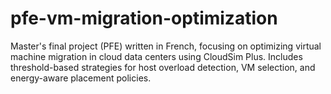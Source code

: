 # pfe-vm-migration-optimization
Master's final project (PFE) written in French, focusing on optimizing virtual machine migration in cloud data centers using CloudSim Plus.  Includes threshold-based strategies for host overload detection, VM selection, and energy-aware placement policies.
